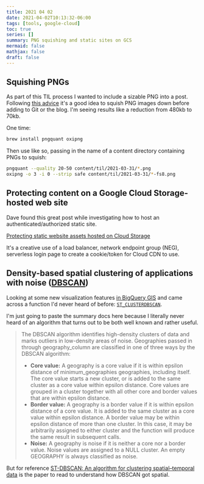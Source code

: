 ```yaml
---
title: 2021 04 02
date: 2021-04-02T10:13:32-06:00
tags: [tools, google-cloud]
toc: true
series: []
summary: PNG squishing and static sites on GCS
mermaid: false
mathjax: false
draft: false
---
```


## Squishing PNGs

As part of this TIL process I wanted to include a sizable PNG into a post.
Following [this advice](https://til.simonwillison.net/macos/shrinking-pngs-with-pngquant-and-oxipng) it's a good idea to squish PNG images down before adding to Git or the blog.
I'm seeing results like a reduction from 480kb to 70kb.

One time:

```sh
brew install pngquant oxipng
```

Then use like so, passing in the name of a content directory containing PNGs to squish:

```sh
pngquant --quality 20-50 content/til/2021-03-31/*.png
oxipng -o 3 -i 0 --strip safe content/til/2021-03-31/*-fs8.png
```

## Protecting content on a Google Cloud Storage-hosted web site

Dave found this great post while investigating how to host an authenticated/authorized static site.

[Protecting static website assets hosted on Cloud Storage
](https://cloud.google.com/community/tutorials/securing-gcs-static-website)

It's a creative use of a load balancer, network endpoint group (NEG), serverless login page to create a cookie/token for Cloud CDN to use.

## Density-based spatial clustering of applications with noise ([DBSCAN](https://en.wikipedia.org/wiki/DBSCAN))

Looking at some new visualization features [in BigQuery GIS](https://cloud.google.com/blog/products/data-analytics/geospatial-insights-bigquery-gis-and-data-studio-choropleth) and came across a function I'd never heard of before: [`ST_CLUSTERDBSCAN`](https://cloud.google.com/bigquery/docs/reference/standard-sql/geography_functions#st_clusterdbscan).

I'm just going to paste the summary docs here because I literally never heard of an algorithm that turns out to be both well known and rather useful.

> The DBSCAN algorithm identifies high-density clusters of data and marks outliers in low-density areas of noise. Geographies passed in through geography_column are classified in one of three ways by the DBSCAN algorithm:
>
> - **Core value:** A geography is a core value if it is within epsilon distance of minimum_geographies geographies, including itself.
>   The core value starts a new cluster, or is added to the same cluster as a core value within epsilon distance.
>   Core values are grouped in a cluster together with all other core and border values that are within epsilon distance.
> - **Border value:** A geography is a border value if it is within epsilon distance of a core value.
  It is added to the same cluster as a core value within epsilon distance. A border value may be within epsilon distance of more than one cluster. In this case, it may be arbitrarily assigned to either cluster and the function will produce the same result in subsequent calls.
> - **Noise:** A geography is noise if it is neither a core nor a border value. Noise values are assigned to a NULL cluster. An empty GEOGRAPHY is always classified as noise.

But for reference [ST-DBSCAN: An algorithm for clustering spatial–temporal data][1] is the paper to read to understand how DBSCAN got spatial.

[1]: https://www.sciencedirect.com/science/article/pii/S0169023X06000218
